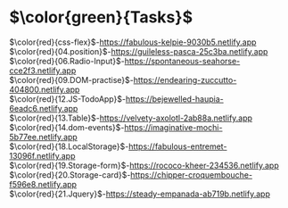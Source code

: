 # $\color{green}{Tasks}$
$\color{red}{css-flex}$-https://fabulous-kelpie-9030b5.netlify.app <br>
$\color{red}{04.position}$-https://guileless-pasca-25c3ba.netlify.app <br>
$\color{red}{06.Radio-Input}$-https://spontaneous-seahorse-cce2f3.netlify.app <br>
$\color{red}{09.DOM-practise}$-https://endearing-zuccutto-404800.netlify.app <br>
$\color{red}{12.JS-TodoApp}$-https://bejewelled-haupia-6eadc6.netlify.app <br>
$\color{red}{13.Table}$-https://velvety-axolotl-2ab88a.netlify.app <br>
$\color{red}{14.dom-events}$-https://imaginative-mochi-5b77ee.netlify.app <br>
$\color{red}{18.LocalStorage}$-https://fabulous-entremet-13096f.netlify.app <br>
$\color{red}{19.Storage-form}$-https://rococo-kheer-234536.netlify.app <br>
$\color{red}{20.Storage-card}$-https://chipper-croquembouche-f596e8.netlify.app <br>
$\color{red}{21.Jquery}$-https://steady-empanada-ab719b.netlify.app <br>
